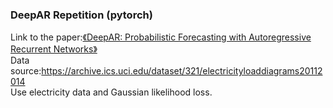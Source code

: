 ### DeepAR Repetition (pytorch)

Link to the paper:[《DeepAR: Probabilistic Forecasting with Autoregressive Recurrent Networks》](https://arxiv.org/abs/1704.04110) <br>
Data source:<https://archive.ics.uci.edu/dataset/321/electricityloaddiagrams20112014> <br>
Use electricity data and Gaussian likelihood loss.
